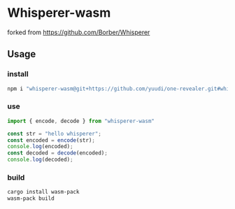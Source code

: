 # Whisperer-wasm

forked from <https://github.com/Borber/Whisperer>

## Usage

### install

```sh
npm i "whisperer-wasm@git+https://github.com/yuudi/one-revealer.git#whisperer-wasm"
```

### use

```js
import { encode, decode } from "whisperer-wasm"

const str = "hello whisperer";
const encoded = encode(str);
console.log(encoded);
const decoded = decode(encoded);
console.log(decoded);
```

### build

```sh
cargo install wasm-pack
wasm-pack build
```
